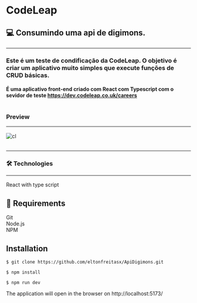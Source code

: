 # CodeLeap

## 💻 Consumindo uma api de digimons. <hr/>
### Este é um teste de condificação da CodeLeap. O objetivo é criar um aplicativo muito simples que execute funções de CRUD básicas. <br/>
#### É uma aplicativo front-end criado com React com Typescript com o sevidor de teste https://dev.codeleap.co.uk/careers<br/><br/>

### Preview <br/><hr/>

![cl](https://user-images.githubusercontent.com/76684471/235284324-dfc85a73-498d-452c-9106-7f937772aaad.png)
<br/> <br/>
<hr/>

### 🛠️ Technologies <hr/>

React with type script<br/>

## 🧲 Requirements 
Git<br/>
Node.js <br/>
NPM

## Installation

```
$ git clone https://github.com/eltonfreitasx/ApiDigimons.git

$ npm install

$ npm run dev
```

The application will open in the browser on http://localhost:5173/


